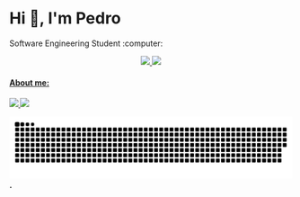  <div
    #Welcome
    <br>
 
  <h1 >Hi 👋, I'm Pedro</h1>
    <p> Software Engineering Student :computer:</p>
  
   <div align="center"">
      <a href="https://github.com/pedrocarvalhosnk">
      <img height="180em" src="https://github-readme-stats.vercel.app/api?username=pedrocarvh&show_icons=true&theme=codeSTACKr&include_all_commits=true&count_private=true"/>
      <img height="180em" width"20em" src="https://github-readme-stats.vercel.app/api/top-langs/?username=pedrocarvh&layout=compact&langs_count=7&theme=codeSTACKr"/>
  </div>
 
  <h4> About me:  <h4/>
  <a href="https://www.instagram.com/pedro_ow/" alt="Instagram" target="_blank">
      <img src="https://img.shields.io/badge/-Instagram-DF0174?style=for-the-badge&labelColor=DF0174&logo=instagram&logoColor=white&link=https://www.instagram.com/pedro_ow/">
      <a href="https://www.linkedin.com/in/pedro-carvalho-almeida-765942208/" alt="Instagram" target="_blank"> 
      <img src="https://img.shields.io/badge/LinkedIn-0077B5?style=for-the-badge&logo=linkedin&logoColor=white"> 
  </a>
   
  
 
   ![Snake animation](https://github.com/pedrocarvalhosnk/pedrocarvalhosnk/blob/output/github-contribution-grid-snake.svg)
    .
   </div>
    

     
     






       
    




